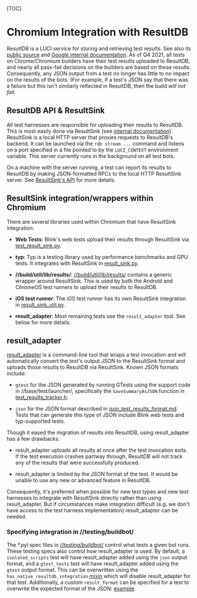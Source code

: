 [TOC]

# Chromium Integration with ResultDB

ResultDB is a LUCI service for storing and retrieving test results. See also
its [public source] and [Google internal documentation]. As of Q4 2021, all
tests on Chrome/Chromium builders have their test results uploaded to ResultDB,
and nearly all pass-fail decisions on the builders are based on these results.
Consequently, any JSON output from a test no longer has little to no impact on
the results of the bots. (For example, if a test's JSON say that there was a
failure but this isn't similarly reflected in ResultDB, then the build _will not
fail._

## ResultDB API & ResultSink

All test harnesses are responsible for uploading their results to ResultDB. This
is most easily done via ResultSink (see [internal documentation]). ResultSink is
a local HTTP server that proxies requests to ResultDB's backend. It can be
launched via the `rdb stream ...` command and listens on a port specified in a
file pointed to by the `LUCI_CONTEXT` environment variable. This server
currently runs in the background on all test bots.

On a machine with the server running, a test can report its results to ResultDB
by making JSON-formatted RPCs to the local HTTP ResultSink server. See
[ResultSink's API] for more details.

## ResultSink integration/wrappers within Chromium

There are several libraries used within Chromium that have ResultSink
integration:

- **Web Tests**: Blink's web tests upload their results through ResultSink via
  [test_result_sink.py].

- **typ**: Typ is a testing library used by performance benchmarks and GPU
  tests. It integrates with ResultSink in [result_sink.py].

- **//build/util/lib/results/**: [//build/util/lib/results/] contains a generic
  wrapper around ResultSink. This is used by both the Android and ChromeOS test
  runners to upload their results to ResultDB.

- **iOS test runner**: The iOS test runner has its own ResultSink integration in
  [result_sink_util.py].

- **result_adapter**: Most remaining tests use the `result_adapter` tool. See
  below for more details.

## result_adapter

[result_adapter] is a command-line tool that wraps a test invocation and will
automatically convert the test's output JSON to the ResultSink format and
uploads those results to ResultDB via ResultSink. Known JSON formats include:

- `gtest` for the JSON generated by running GTests using the support code in
  //base/test/launcher/, specifically the `SaveSummaryAsJSON` function in
  [test_results_tracker.h].

- `json` for the JSON format described in [json_test_results_format.md]. Tests
  that can generate this type of JSON include Blink web tests and typ-supported
  tests.

Though it eased the migration of results into ResultDB, using result_adapter has
a few drawbacks:

- result_adapter uploads all results at once after the test invocation exits.
  If the test execution crashes partway through, ResultDB will not track any of
  the results that were successfully produced.

- result_adapter is limited by the JSON format of the test. It would be unable
  to use any new or advanced feature in ResultDB.

Consequently, it's preferred when possible for new test types and new test
harnesses to integrate with ResultSink directly rather than using
result_adapter. But if circumstances make integration difficult (e.g. we don't
have access to the test harness implementation) result_adapter can be needed.

### Specifying integration in //testing/buildbot/

The *.pyl spec files in [//testing/buildbot/] control what tests a given bot
runs. These testing specs also control how result_adapter is used. By default, a
`isolated_scripts` test will have result_adapter added using the `json`
output format, and a `gtest_tests` test will have result_adapter added using the
`gtest` output format. This can be overwritten using the
`has_native_resultdb_integration` [mixin] which will disable result_adapter for
that test. Additionally, a custom `result_format` can be specified for a test to
overwrite the expected format of the JSON: [example].

[public source]: https://source.chromium.org/chromium/infra/infra/+/main:go/src/go.chromium.org/luci/resultdb/
[Google internal documentation]: http://shortn/_bTdqm8VDXz
[internal documentation]: http://shortn/_zAbl5fa84c
[ResultSink's API]: https://source.chromium.org/chromium/infra/infra/+/main:go/src/go.chromium.org/luci/resultdb/sink/proto/v1/sink.proto;drc=54f060e7452368ff982d9c66f2c1001bf4fa7394;l=24
[test_result_sink.py]: https://source.chromium.org/chromium/chromium/src/+/main:third_party/blink/tools/blinkpy/web_tests/controllers/test_result_sink.py
[result_sink.py]: https://source.chromium.org/chromium/chromium/src/+/main:third_party/catapult/third_party/typ/typ/result_sink.py
[//build/util/lib/results/]: https://source.chromium.org/chromium/chromium/src/+/main:build/util/lib/results/
[result_sink_util.py]: https://source.chromium.org/chromium/chromium/src/+/main:ios/build/bots/scripts/result_sink_util.py
[result_adapter]: https://source.chromium.org/chromium/infra/infra/+/main:go/src/infra/tools/result_adapter/
[test_results_tracker.h]: https://source.chromium.org/chromium/chromium/src/+/main:base/test/launcher/test_results_tracker.h;drc=96020cfd447cb285acfa1a96c37a67ed22fa2499;l=83
[json_test_results_format.md]: json_test_results_format.md
[//testing/buildbot/]: https://source.chromium.org/chromium/chromium/src/+/main:testing/buildbot/
[mixin]: https://source.chromium.org/chromium/chromium/src/+/main:testing/buildbot/mixins.pyl;drc=d0985a69618056e95d64b48803ca90e3ae6a6c77;l=453
[example]: https://source.chromium.org/chromium/chromium/src/+/main:testing/buildbot/test_suites.pyl;drc=9ef43df31342fb0fc854de5233b7170039028bc1;l=1499
